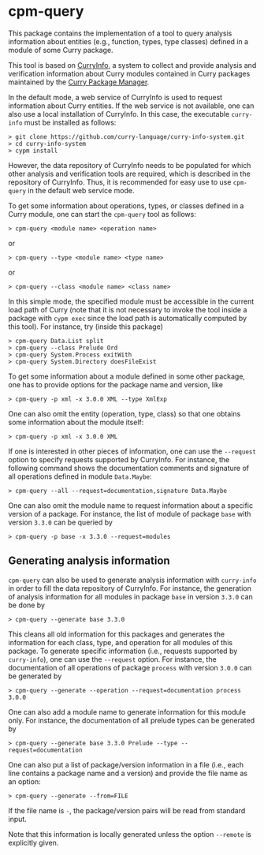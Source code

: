 cpm-query
=========

This package contains the implementation of a tool to query
analysis information about entities (e.g., function, types, type classes)
defined in a module of some Curry package.

This tool is based on
[CurryInfo](https://github.com/curry-language/curry-info-system.git),
a system to collect and provide analysis and verification information
about Curry modules contained in Curry packages maintained by the
[Curry Package Manager](https://curry-lang.org/tools/cpm/).

In the default mode, a web service of CurryInfo is used
to request information about Curry entities.
If the web service is not available, one can also use a local installation
of CurryInfo. In this case, the executable `curry-info` must be installed
as follows:

    > git clone https://github.com/curry-language/curry-info-system.git
    > cd curry-info-system
    > cypm install

However, the data repository of CurryInfo needs to be populated
for which other analysis and verification tools are required,
which is described in the repository of CurryInfo.
Thus, it is recommended for easy use to use `cpm-query` in the default
web service mode.

To get some information about operations, types, or classes defined
in a Curry module, one can start the `cpm-query` tool as follows:

    > cpm-query <module name> <operation name>

or

    > cpm-query --type <module name> <type name>

or

    > cpm-query --class <module name> <class name>

In this simple mode, the specified module must be accessible
in the current load path of Curry
(note that it is not necessary to invoke the tool inside a package
with `cypm exec` since the load path is automatically computed by this tool).
For instance, try (inside this package)

    > cpm-query Data.List split
    > cpm-query --class Prelude Ord
    > cpm-query System.Process exitWith
    > cpm-query System.Directory doesFileExist

To get some information about a module defined in some other package,
one has to provide options for the package name and version, like

    > cpm-query -p xml -x 3.0.0 XML --type XmlExp

One can also omit the entity (operation, type, class) so that one obtains
some information about the module itself:

    > cpm-query -p xml -x 3.0.0 XML

If one is interested in other pieces of information, one can use the
`--request` option to specify requests supported by CurryInfo.
For instance, the following command shows the documentation comments and
signature of all operations defined in module `Data.Maybe`:

    > cpm-query --all --request=documentation,signature Data.Maybe

One can also omit the module name to request information about a specific
version of a package. For instance, the list of module of package
`base` with version `3.3.0` can be queried by

    > cpm-query -p base -x 3.3.0 --request=modules


Generating analysis information
-------------------------------

`cpm-query` can also be used to generate analysis information
with `curry-info` in order to fill the data repository of CurryInfo.
For instance, the generation of analysis information
for all modules in package `base` in version `3.3.0` can be done by

    > cpm-query --generate base 3.3.0

This cleans all old information for this packages and generates
the information for each class, type, and operation
for all modules of this package. To generate specific information
(i.e., requests supported by `curry-info`), one can use the `--request` option.
For instance, the documentation of all operations of package `process`
with version `3.0.0` can be generated by

    > cpm-query --generate --operation --request=documentation process 3.0.0

One can also add a module name to generate information for this module only.
For instance, the documentation of all prelude types can be generated by

    > cpm-query --generate base 3.3.0 Prelude --type --request=documentation

One can also put a list of package/version information
in a file (i.e., each line contains a package name and a version)
and provide the file name as an option:

    > cpm-query --generate --from=FILE

If the file name is `-`, the package/version pairs will be read from
standard input.

Note that this information is locally generated unless the option
`--remote` is explicitly given.
